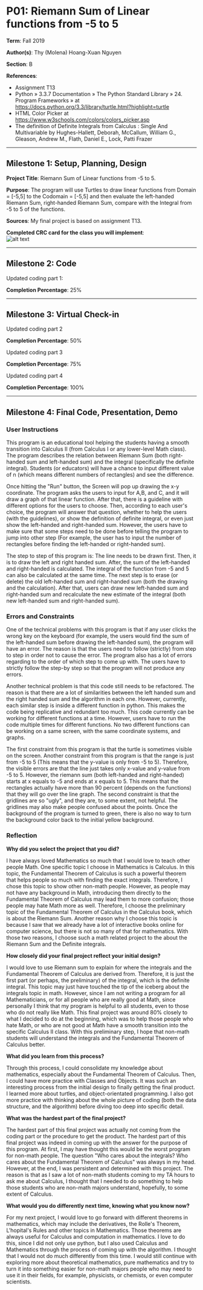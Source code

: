 # P01: Riemann Sum of Linear functions from -5 to 5

**Term**: Fall 2019

**Author(s)**: Thy (Molena) Hoang-Xuan Nguyen

**Section**: B

**References**: 
* Assignment T13
* Python » 3.3.7 Documentation » The Python Standard Library » 24. Program Frameworks » at 
https://docs.python.org/3.3/library/turtle.html?highlight=turtle 
* HTML Color Picker at https://www.w3schools.com/colors/colors_picker.asp
* The definition of Definite Integrals from Calculus : Single And Multivariable by Hughes-Hallett, Deborah, McCallum, 
William G., Gleason, Andrew M., Flath, Daniel E., Lock, Patti Frazer


---

## Milestone 1: Setup, Planning, Design

**Project Title**: Riemann Sum of Linear functions from -5 to 5. 

**Purpose**: The program will use Turtles to draw linear functions from Domain = [-5,5] to the Codomain = [-5,5] 
and then evaluate the left-handed Riemann Sum, right-handed Riemann Sum, compare with the Integral from -5 to 5
of the functions.

**Sources**: My final project is based on assignment T13.


**Completed CRC card for the class you will implement**:  
![alt text](/image/Final_CRC_card.png "Image of CRC card as an example. Upload your CRC card(s) in place of this one")

---

## Milestone 2: Code

Updated coding part 1:

**Completion Percentage**: 25%

---

## Milestone 3: Virtual Check-in

Updated coding part 2

**Completion Percentage**: 50%


Updated coding part 3

**Completion Percentage**: 75%


Updated coding part 4

**Completion Percentage**: 100%

---

## Milestone 4: Final Code, Presentation, Demo


### User Instructions

This program is an educational tool helping the students having a smooth transition into Calculus II (from Calculus I
or any lower-level Math class). The program describes the relation between Riemann Sum (both right-handed sum and 
left-handed sum) and the integral (specifically the definite integral). Students (or educators) will have a chance to
input different value of n (which means different numbers of rectangles) and see the difference.

Once hitting the "Run" button, the Screen will pop up drawing the x-y coordinate. The program asks
the users to input for A,B, and C, and it will draw a graph of that linear function. After that, there is a guideline
with different options for the users to choose. Then, according to each user's choice, the program will answer that
question, whether to help the users (with the guidelines), or show the definition of definite integral, or even just 
show the left-handed and right-handed sum. However, the users have to make sure that some steps need to be done before
telling the program to jump into other step (For example, the user has to input the number of rectangles before 
finding the left-handed or right-handed sum).   

The step to step of this program is: The line needs to be drawn first. Then, it is to draw the left and right handed sum. 
After, the sum of the left-handed and right-handed is calculated. The integral of the function from -5 and 5 can also be
calculated at the same time. The next step is to erase (or delete) the old left-handed sum and right-handed sum (both 
the drawing and the calculation). After that, users can draw new left-handed sum and right-handed sum and recalculate
the new estimate of the integral (both new left-handed sum and right-handed sum). 

### Errors and Constraints

One of the technical problems with this program is that if any user clicks the wrong key on the keyboard (for example,
the users would find the sum of the left-handed sum before drawing the left-handed sum), the program will have an error.
The reason is that the users need to follow (strictly) from step to step in order not to cause the error.
The program also has a lot of errors regarding to the order of which step to come up with. The users have to strictly 
follow the step-by step so that the program will not produce any errors. 

Another technical problem is that this code still needs to be refactored. The reason is that there are a lot of similarities between the left handed sum
and the right handed sum and the algorithm in each one. However, currently, each similar step is inside a different
function in python. This makes the code being replicative and redundant too much. This code currently can be working for
different functions at a time. However, users have to run the code multiple times for different functions. No two different
functions can be working on a same screen, with the same coordinate systems, and graphs.

The first constraint from this program is that the turtle is sometimes visible on the screen.
Another constraint from this program is that the range is just from -5 to 5 (This means that the y-value is only from 
-5 to 5). Therefore, the visible errors are that the line just takes only x-value and y-value from -5 to 5. However, 
the riemann sum (both left-handed and right-handed) starts at x equals to -5 and ends at x equals to 5. This means 
that the rectangles actually have more than 90 percent (depends on the functions) that they will go over the line graph. 
The second constraint is that the gridlines are so "ugly", and they are, to some extent, not helpful. 
The gridlines may also make people confused about the points. Once the background of the program is turned
to green, there is also no way to turn the background color back to the initial yellow background.

### Reflection
**Why did you select the project that you did?** 

I have always loved Mathematics so much that I would love to teach other people Math. One specific topic I 
choose in Mathematics is Calculus. In this topic, the Fundamental Theorem of Calculus is such a powerful theorem 
that helps people so much with finding the exact integrals. Therefore, I chose this topic to show other non-math people.
However, as people may not have any background in Math, introducing them directly to the Fundamental Theorem of Calculus
may lead them to more confusion; those people may hate Math more as well. Therefore, I choose the preliminary topic of 
the Fundamental Theorem of Calculus in the Calculus book, which is about the Riemann Sum. Another reason why I choose 
this topic is because I saw that we already have a lot of interactive  books online for computer science, 
but there is not so many of that for mathematics. With those two reasons, I choose  such a math related project to the 
about the Riemann Sum and the Definite integrals.
 
**How closely did your final project reflect your initial design?**

I would love to use Riemann sum to explain for where the integrals and the Fundamental Theorem of Calculus are derived
from. Therefore, it is just the first part (or perhaps, the preliminary) of the integral, which is the definite integral. 
This topic may just have  touched the tip of the iceberg about the integrals topic in math. However, since I am not 
writing a program for all Mathematicians, or for all people who are really good at Math, since personally I think that 
my program is helpful to all students, even to those who do not really like Math. This final project was around 80% 
closely to what I decided to do at the beginning, which was to help those people who hate Math, or who are not good at 
Math have a smooth transition into the specific Calculus II class. With this preliminary step, I hope that non-math 
students will understand the integrals and the Fundamental Theorem of Calculus better.
 
**What did you learn from this process?**

Through this process, I could consolidate my knowledge about mathematics, especially about the Fundamental Theorem of 
Calculus. Then, I could have more practice with Classes and Objects. It was such an interesting process from the initial 
design to finally getting the final product. I learned more about turtles, and object-orientated programming. I also 
got more practice with thinking about the whole picture of coding (both the data structure, and the algorithm) before 
diving too deep into specific detail.   

**What was the hardest part of the final project?**

The hardest part of this final project was actually not coming from the coding part or the procedure to get the product.
The hardest part of this final project was indeed in coming up with the answer for the purpose of this program. At first,
I may have thought this would be the worst program for non-math people. The question "Who cares about the integrals? Who
cares about the Fundamental Theorem of Calculus" was always in my head. However, at the end, I was persistent and 
determined with this project. The reason is that as I  saw a lot of non-math students coming to my TA hours to ask me 
about Calculus, I thought that I needed to do something to help those students who are non-math majors understand, 
hopefully, to some extent of Calculus. 

**What would you do differently next time, knowing what you know now?**

For my next project, I would love to go forward with different theorems in mathematics, which may include the derivatives,
the Rolle's Theorem,  L'hopital's Rules and other topics in Mathematics. Those theorems are always useful for Calculus 
and computation in mathematics. I love to do this, since I did not only use python, but I also used Calculus and 
Mathematics through the process of coming up with the algorithm. I thought that I would not do much differently from
this time. I would still continue with exploring more about theoretical mathematics, pure mathematics and try to turn it
into something easier for non-math majors people who may need to use it in their fields, for example, physicists, or
chemists, or even computer scientists.
